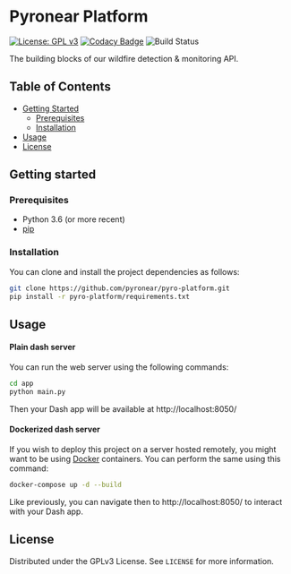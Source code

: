 # Pyronear Platform
[![License: GPL v3](https://img.shields.io/badge/License-GPLv3-blue.svg)](LICENSE) [![Codacy Badge](https://app.codacy.com/project/badge/Grade/0e4490e06eaf41a3a5faea69dad5caa9)](https://www.codacy.com/gh/pyronear/pyro-platform/dashboard?utm_source=github.com&amp;utm_medium=referral&amp;utm_content=pyronear/pyro-platform&amp;utm_campaign=Badge_Grade) ![Build Status](https://github.com/pyronear/pyro-platform/workflows/dash-project/badge.svg) 

The building blocks of our wildfire detection & monitoring API.



## Table of Contents

- [Getting Started](#getting-started)
  - [Prerequisites](#prerequisites)
  - [Installation](#installation)
- [Usage](#usage)
- [License](#license)



## Getting started

### Prerequisites

- Python 3.6 (or more recent)
- [pip](https://pip.pypa.io/en/stable/)

### Installation

You can clone and install the project dependencies as follows:

```bash
git clone https://github.com/pyronear/pyro-platform.git
pip install -r pyro-platform/requirements.txt
```



## Usage

#### Plain dash server

You can run the web server using the following commands:

```bash
cd app
python main.py
```

Then your Dash app will be available at http://localhost:8050/

#### Dockerized dash server

If you wish to deploy this project on a server hosted remotely, you might want to be using [Docker](https://www.docker.com/) containers. You can perform the same using this command:

```bash
docker-compose up -d --build
```

Like previously, you can navigate then to http://localhost:8050/ to interact with your Dash app.



## License

Distributed under the GPLv3 License. See `LICENSE` for more information.
